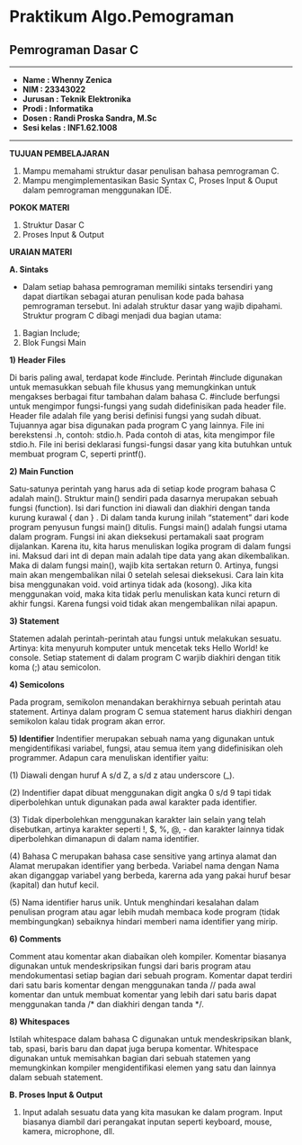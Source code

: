 # Praktikum Algo.Pemograman

 ## **Pemrograman Dasar C**

  ______________________

* **Name    : Whenny Zenica**      
* **NIM     : 23343022**           
* **Jurusan : Teknik Elektronika** 
* **Prodi   : Informatika**
* **Dosen : Randi Proska Sandra, M.Sc**
* **Sesi kelas : INF1.62.1008**

  
______________________
**TUJUAN PEMBELAJARAN**
1. Mampu memahami struktur dasar penulisan bahasa pemrograman C.
2. Mampu mengimplementasikan Basic Syntax C, Proses Input & Ouput dalam
pemrograman menggunakan IDE.

**POKOK MATERI**
1. Struktur Dasar C
2. Proses Input & Output
   
**URAIAN MATERI**

**A. Sintaks**
* Dalam setiap bahasa pemrograman memiliki sintaks tersendiri yang dapat
  diartikan sebagai aturan penulisan kode pada bahasa pemrograman tersebut.
  Ini adalah struktur dasar yang wajib dipahami. Struktur program C dibagi
menjadi dua bagian utama:
1) Bagian Include;
2) Blok Fungsi Main
   
**1) Header Files**

Di baris paling awal, terdapat kode #include. Perintah #include digunakan
untuk memasukkan sebuah file khusus yang memungkinkan untuk
mengakses berbagai fitur tambahan dalam bahasa C. #include berfungsi
untuk mengimpor fungsi-fungsi yang sudah didefinisikan pada header file. Header file adalah file yang berisi definisi fungsi yang sudah dibuat.
Tujuannya agar bisa digunakan pada program C yang lainnya. File ini
berekstensi .h, contoh: stdio.h. Pada contoh di atas, kita mengimpor file
stdio.h. File ini berisi deklarasi fungsi-fungsi dasar yang kita butuhkan
untuk membuat program C, seperti printf().

**2) Main Function**

Satu-satunya perintah yang harus ada di setiap kode program bahasa C
adalah main(). Struktur main() sendiri pada dasarnya merupakan sebuah
fungsi (function). Isi dari function ini diawali dan diakhiri dengan
tanda kurung kurawal { dan } . Di dalam tanda kurung inilah
“statement” dari kode program penyusun fungsi main() ditulis.
Fungsi main() adalah fungsi utama dalam program. Fungsi ini akan
dieksekusi pertamakali saat program dijalankan. Karena itu, kita
harus menuliskan logika program di dalam fungsi ini. Maksud dari int di depan main adalah tipe data yang akan
dikembalikan. Maka di dalam fungsi main(), wajib kita sertakan
return 0. Artinya, fungsi main akan mengembalikan nilai 0 setelah
selesai dieksekusi.
Cara lain kita bisa menggunakan void.
void artinya tidak ada (kosong). Jika kita menggunakan void, maka
kita tidak perlu menuliskan kata kunci return di akhir fungsi. Karena
fungsi void tidak akan mengembalikan nilai apapun.

**3) Statement**

Statemen adalah perintah-perintah atau fungsi untuk melakukan sesuatu.
Artinya: kita menyuruh komputer untuk mencetak teks Hello World! ke
console. Setiap statement di dalam program C warjib diakhiri dengan titik
koma (;) atau semicolon.

**4) Semicolons**

Pada program, semikolon menandakan berakhirnya sebuah perintah atau
statement. Artinya dalam program C semua statement harus diakhiri
dengan semikolon kalau tidak program akan error.

**5) Identifier**
Indentifier merupakan sebuah nama yang digunakan untuk
mengidentifikasi variabel, fungsi, atau semua item yang didefinisikan oleh
programmer. Adapun cara menuliskan identifier yaitu:

(1) Diawali dengan huruf A s/d Z, a s/d z atau underscore (_).

(2) Indentifier dapat dibuat menggunakan digit angka 0 s/d 9 tapi tidak
diperbolehkan untuk digunakan pada awal karakter pada identifier.

(3) Tidak diperbolehkan menggunakan karakter lain selain yang telah
    disebutkan, artinya karakter seperti !, $, %, @, - dan karakter lainnya
    tidak diperbolehkan dimanapun di dalam nama identifier.

(4) Bahasa C merupakan bahasa case sensitive yang artinya alamat dan
Alamat merupakan identifier yang berbeda.
Variabel nama dengan Nama akan diganggap variabel yang
berbeda, karerna ada yang pakai huruf besar (kapital) dan hutuf
kecil.

(5) Nama identifier harus unik. Untuk menghindari kesalahan dalam
penulisan program atau agar lebih mudah membaca kode program
(tidak membingungkan) sebaiknya hindari memberi nama identifier
yang mirip.

**6) Comments**
   
Comment atau komentar akan diabaikan oleh kompiler. Komentar
biasanya digunakan untuk mendeskripsikan fungsi dari baris program
atau mendokumentasi setiap bagian dari sebuah program. Komentar dapat
terdiri dari satu baris komentar dengan menggunakan tanda // pada awal
komentar dan untuk membuat komentar yang lebih dari satu baris dapat
menggunakan tanda /* dan diakhiri dengan tanda */.

**8) Whitespaces**
   
Istilah whitespace dalam bahasa C digunakan untuk mendeskripsikan
blank, tab, spasi, baris baru dan dapat juga berupa komentar. Whitespace
digunakan untuk memisahkan bagian dari sebuah statemen yang
memungkinkan kompiler mengidentifikasi elemen yang satu dan lainnya
dalam sebuah statement.

**B. Proses Input & Output**
1. Input adalah sesuatu data yang kita masukan ke dalam program. Input
biasanya diambil dari perangakat inputan seperti keyboard, mouse,
kamera, microphone, dll.


